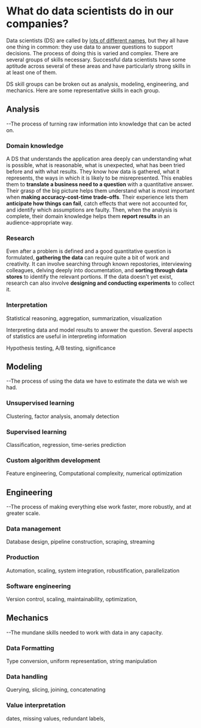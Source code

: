 # What do data scientists do in our companies?

Data scientists (DS) are called by [lots of different names](terminology.md),
but they all have one thing in common: they use data to answer questions to support decisions.
The process of doing this is varied and complex.
There are several groups of skills necessary.
Successful data scientists have some aptitude across several of these areas
and have particularly strong skills in at least one of them.

DS skill groups can be broken out as analysis, modeling, engineering, and mechanics.
Here are some representative skills in each group.


## Analysis

--The process of turning raw information into knowledge that can be acted on. 

### Domain knowledge

A DS that understands the application area deeply can understanding what is possible, what is reasonable, what is unexpected, what has been tried before and with what results.
They know how data is gathered, what it represents, the ways in which it is likely to be misrepresented.
This enables them to **translate a business need to a question** with a quantitative answer.
Their grasp of the big picture helps them understand what is most important when **making accuracy-cost-time trade-offs**. 
Their experience lets them **anticipate how things can fail**, catch effects that were not accounted for, and identify which assumptions are faulty. Then, when the analysis is complete, their domain knowledge helps them **report results** in an audience-appropriate way.

### Research

Even after a problem is defined and a good quantitative question is formulated, **gathering the data** can require quite a bit of work and creativity. It can involve searching through known repostories, interviewing colleagues, delving deeply into documentation, and **sorting through data stores** to identify the relevant portions. If the data doesn't yet exist, research can also involve **designing and conducting experiments** to collect it.

### Interpretation

Statistical reasoning, aggregation, summarization, visualization

Interpreting data and model results to answer the question. Several aspects of statistics are useful in interpreting information

Hypothesis testing, A/B testing, significance



## Modeling

--The process of using the data we have to estimate the data we wish we had.

### Unsupervised learning

Clustering, factor analysis, anomaly detection

### Supervised learning

Classification, regression, time-series prediction

### Custom algorithm development

Feature engineering, Computational complexity, numerical optimization


## Engineering

--The process of making everything else work faster, more robustly, and at greater scale.

### Data management

Database design, pipeline construction, scraping, streaming

### Production

Automation, scaling, system integration, robustification, parallelization

### Software engineering

Version control, scaling, maintainability, optimization, 


## Mechanics

--The mundane skills needed to work with data in any capacity.

### Data Formatting

Type conversion, uniform representation, string manipulation

### Data handling

Querying, slicing, joining, concatenating

### Value interpretation

dates, missing values, redundant labels, 

